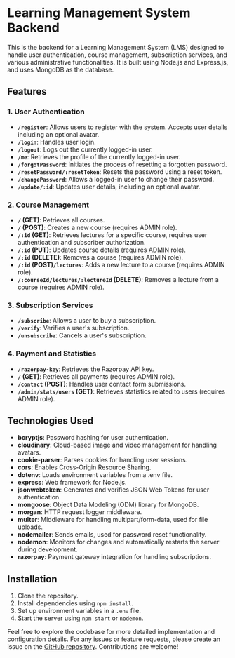 
# Learning Management System Backend

This is the backend for a Learning Management System (LMS) designed to handle user authentication, course management, subscription services, and various administrative functionalities. It is built using Node.js and Express.js, and uses MongoDB as the database.

## Features

### 1. User Authentication

- **`/register`**: Allows users to register with the system. Accepts user details including an optional avatar.
- **`/login`**: Handles user login.
- **`/logout`**: Logs out the currently logged-in user.
- **`/me`**: Retrieves the profile of the currently logged-in user.
- **`/forgotPassword`**: Initiates the process of resetting a forgotten password.
- **`/resetPassword/:resetToken`**: Resets the password using a reset token.
- **`/changePassword`**: Allows a logged-in user to change their password.
- **`/update/:id`**: Updates user details, including an optional avatar.

### 2. Course Management

- **`/` (GET)**: Retrieves all courses.
- **`/` (POST)**: Creates a new course (requires ADMIN role).
- **`/:id` (GET)**: Retrieves lectures for a specific course, requires user authentication and subscriber authorization.
- **`/:id` (PUT)**: Updates course details (requires ADMIN role).
- **`/:id` (DELETE)**: Removes a course (requires ADMIN role).
- **`/:id` (POST)`/lectures`**: Adds a new lecture to a course (requires ADMIN role).
- **`/:courseId/lectures/:lectureId` (DELETE)**: Removes a lecture from a course (requires ADMIN role).

### 3. Subscription Services

- **`/subscribe`**: Allows a user to buy a subscription.
- **`/verify`**: Verifies a user's subscription.
- **`/unsubscribe`**: Cancels a user's subscription.

### 4. Payment and Statistics

- **`/razorpay-key`**: Retrieves the Razorpay API key.
- **`/` (GET)**: Retrieves all payments (requires ADMIN role).
- **`/contact` (POST)**: Handles user contact form submissions.
- **`/admin/stats/users` (GET)**: Retrieves statistics related to users (requires ADMIN role).

## Technologies Used

- **bcryptjs**: Password hashing for user authentication.
- **cloudinary**: Cloud-based image and video management for handling avatars.
- **cookie-parser**: Parses cookies for handling user sessions.
- **cors**: Enables Cross-Origin Resource Sharing.
- **dotenv**: Loads environment variables from a .env file.
- **express**: Web framework for Node.js.
- **jsonwebtoken**: Generates and verifies JSON Web Tokens for user authentication.
- **mongoose**: Object Data Modeling (ODM) library for MongoDB.
- **morgan**: HTTP request logger middleware.
- **multer**: Middleware for handling multipart/form-data, used for file uploads.
- **nodemailer**: Sends emails, used for password reset functionality.
- **nodemon**: Monitors for changes and automatically restarts the server during development.
- **razorpay**: Payment gateway integration for handling subscriptions.

## Installation

1. Clone the repository.
2. Install dependencies using `npm install`.
3. Set up environment variables in a `.env` file.
4. Start the server using `npm start` or `nodemon`.

Feel free to explore the codebase for more detailed implementation and configuration details. For any issues or feature requests, please create an issue on the [GitHub repository](https://github.com/SwapnilVG/Backend-Project.git). Contributions are welcome!
